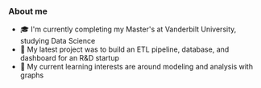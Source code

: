 ### About me

- 🎓 I'm currently completing my Master's at Vanderbilt University, studying Data Science
- 🚀 My latest project was to build an ETL pipeline, database, and dashboard for an R&D startup
- 🧩 My current learning interests are around modeling and analysis with graphs
